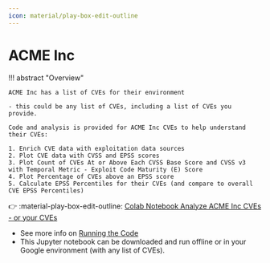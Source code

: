 ```yaml
---
icon: material/play-box-edit-outline 
---
```

# ACME Inc

!!! abstract "Overview"

    ACME Inc has a list of CVEs for their environment

    - this could be any list of CVEs, including a list of CVEs you provide.

    Code and analysis is provided for ACME Inc CVEs to help understand their CVEs:

    1. Enrich CVE data with exploitation data sources
    2. Plot CVE data with CVSS and EPSS scores
    3. Plot Count of CVEs At or Above Each CVSS Base Score and CVSS v3 with Temporal Metric - Exploit Code Maturity (E) Score
    4. Plot Percentage of CVEs above an EPSS score
    5. Calculate EPSS Percentiles for their CVEs (and compare to overall CVE EPSS Percentiles)


👉 :material-play-box-edit-outline: [Colab Notebook Analyze ACME Inc CVEs - or your CVEs](https://colab.research.google.com/drive/15OLCOVD9qFBGqsZPJhpt7Z0JKW6b-KGQ?usp=sharing) 

- See more info on [Running the Code](../introduction/code_and_data.md#running-the-code)
- This Jupyter notebook can be downloaded and run offline or in your Google environment (with any list of CVEs).